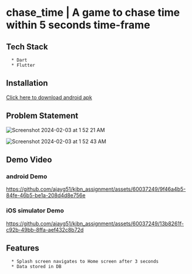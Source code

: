# chase_time | A game to chase time within 5 seconds time-frame

##  Tech Stack
  ```
    * Dart
    * Flutter
  ```

##  Installation

<a href="https://github.com/ajayg51/kjbn_assignment/raw/main/app-contents/app-release.apk">Click here to download android apk</a>

## Problem Statement
![Screenshot 2024-02-03 at 1 52 21 AM](https://github.com/ajayg51/kjbn_assignment/assets/60037249/52c118de-0105-4338-b7e3-8fc562788aa4)

![Screenshot 2024-02-03 at 1 52 43 AM](https://github.com/ajayg51/kjbn_assignment/assets/60037249/f4a2b1d9-a6c1-4168-9773-51a462a48948)

##  Demo Video
### android Demo
https://github.com/ajayg51/kjbn_assignment/assets/60037249/9f46a4b5-84fe-46b5-be1a-208d4d8e756e

### iOS simulator Demo

https://github.com/ajayg51/kjbn_assignment/assets/60037249/13b8261f-c92b-49bb-8ffa-aef432c8b72d






## Features

```
  * Splash screen navigates to Home screen after 3 seconds
  * Data stored in DB

```

